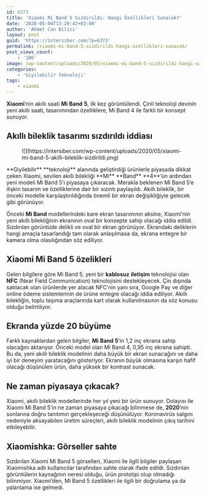 ```yaml
---
id: 6373
title: 'Xiaomi Mi Band 5 Sızdırıldı: Hangi Özellikleri Sunacak?'
date: '2020-05-04T13:20:42+03:00'
author: 'Ahmet Can Bilici'
layout: post
guid: 'https://intersiber.com/?p=6373'
permalink: /xiaomi-mi-band-5-sizdirildi-hangi-ozellikleri-sunacak/
post_views_count:
    - '106'
image: /wp-content/uploads/2020/05/xiaomi-mi-band-5-sizdirildi-hangi-ozellikleri-sunacak.jpg
categories:
    - 'Giyilebilir Teknoloji'
tags:
    - xiaomi
---
```


**Xiaomi**’nin akıllı saati **Mi** **Band** **5**, ilk kez görüntülendi. Çinli teknoloji devinin yeni akıllı saati, tasarımından özelliklere, Mi Band 4 ile farklı bir konsept sunuyor.

## Akıllı bileklik tasarımı sızdırıldı iddiası

<figure class="wp-block-image size-large">![](https://intersiber.com/wp-content/uploads/2020/05/xiaomi-mi-band-5-akilli-bileklik-sizdirildi.png)</figure>**Giyilebilir** **teknoloji** alanında geliştirdiği ürünlerle piyasada dikkat çeken Xiaomi, sevilen akıllı bilekliği **Mi** **Band** **4**’ün ardından yeni modeli Mi Band 5’i piyasaya çıkaracak. Merakla beklenen Mi Band 5’e ilişkin tasarım ve özelliklerine dair bir sızıntı paylaşıldı. Akıllı bileklik, bir önceki modelle karşılaştırıldığında önemli bir ekran değişikliğiyle gelecek gibi görünüyor.

Önceki **Mi Band** modellerindeki kare ekran tasarımının aksine, Xiaomi’nin yeni akıllı bilekliğinin ekranının oval bir konsepte sahip olacağı iddia edildi. Sızdırılan görüntüde delikli ve oval bir ekran görünüyor. Ekrandaki deliklerin hangi amaçla tasarlandığı tam olarak anlaşılmasa da, ekrana entegre bir kamera olma olasılığından söz ediliyor.

## Xiaomi Mi Band 5 özelikleri

Gelen bilgilere göre Mi Band 5, yeni bir **kablosuz** **iletişim** teknolojisi olan **NFC** (Near Field Communication) teknolojisini destekleyecek. Çin dışında satılacak olan ürünlerde yer alacak NFC’nin yanı sıra, Google Pay ve diğer online ödeme sistemlerinin de ürüne entegre olacağı iddia ediliyor. Akıllı bilekliğin, toplu taşıma araçlarında kart olarak kullanılmasının da söz konusu olduğu belirtiliyor.

## Ekranda yüzde 20 büyüme

Farklı kaynaklardan gelen bilgiler, **Mi** **Band** **5**’in 1,2 inç ekrana sahip olacağını aktarıyor. Önceki model olan Mi Band 4, 0,95 inç ekrana sahipti. Bu da, yeni akıllı bileklik modelinin daha büyük bir ekran sunacağını ve daha iyi bir deneyim yaratacağını gösteriyor. Ekranın büyük olmasına karşın hafif olacağı düşünülen ürün, daha yüksek bir kontrast sunacak.

## Ne zaman piyasaya çıkacak?

Xiaomi, akıllı bileklik modellerinde her yıl yeni bir ürün sunuyor. Dolayısı ile Xiaomi Mi Band 5’in ne zaman piyasaya çıkacağı bilinmese de, **2020**’nin sonlarına doğru tanıtımın gerçekleşeceği düşünülüyor. Koronavirüs salgını nedeniyle aksayabilen üretim süreçleri, akıllı bileklik modelinin çıkış tarihini etkileyebilir.

## Xiaomishka: Görseller sahte

Sızdırılan Xiaomi Mi Band 5 görselleri, Xiaomi ile ilgili bilgiler paylaşan Xiaomishka adlı kullanıcılar tarafından sahte olarak ifade edildi. Sızdırılan görüntülerin kaynağının neresi olduğu, ürün prototipi olup olmadığı bilinmiyor. Xiaomi’den, Mi Band 5 özellikleri ile ilgili bir doğrulama ya da yalanlama ise gelmedi.